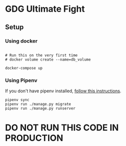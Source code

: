 # GDG Ultimate Fight

## Setup

### Using docker

```

# Run this on the very first time
# docker volume create --name=db_volume

docker-compose up
```

### Using Pipenv

If you don't have pipenv installed, [follow this instructions](https://pipenv.readthedocs.io/en/latest/#install-pipenv-today).

```
pipenv sync
pipenv run ./manage.py migrate
pipenv run ./manage.py runserver
```

# DO NOT RUN THIS CODE IN PRODUCTION
